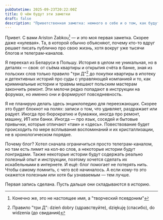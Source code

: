 ```yaml
---
pubDatetime: 2025-09-23T20:22:00Z
title: О чём будут эти заметки
draft: false
description: "Приветственная заметка: немного о себе и о том, как будут устроены будущие записи."
---
```


Привет. С вами Ariston Żabkou[^1] — и это моя первая заметка.
Скорее даже «нулевая». Та, в которой обычно объясняют, почему кто-то вдруг решает писать публично про свою жизнь, хотя вокруг уже тысячи блогов и телеграм-каналов.

Я переехал из Беларуси в Польшу. История в целом не уникальная, но в деталях — своя: от съёма квартиры и открытия счёта в банке, зная из польских слов только правило "три Д"[^2] до покупки квартиры в ипотеку и детективных историй про суды с управляющей компанией и то, как криминальные истории и травмы мешают польским мастерам закончить ремонт. Эти мелочи редко попадают в инструкции на форумах, но именно они и формируют повседневность.

Я не планирую делать здесь энциклопедию для переезжающих. Скорее это будет блокнот на полях: записи о том, что удивляет, раздражает или радует. Иногда про бюрократию и бумажки, иногда про ремонт, машину, ИП или банки. Иногда — про язык, соседей и бытовые привычки, которые отличают «там» и «здесь». Повествование будет происходить по мере всплывания воспоминаний и их кристаллизации, не в хронологическом порядке.

Почему блог? Хотел сначала ограничиться просто телеграм-каналом, но там есть лимит на кол-во слов, а некоторые истории будут лонгридами. Также некоторые истории будут содержать реально полезный опыт и инструкции, поэтому хочется сделать их искабельными в интернете. И ещё: блог помогает не потерять нить. Чтобы самому помнить, с чего всё начиналось. А если кому-то это окажется полезным или хотя бы узнаваемым — тем лучше.

Первая запись сделана. Пусть дальше они складываются в историю.

[^1]: Конечно же, это не настоящее имя, а "творческий псевдоним"
[^2]: Правило "три Д": dzień dobry (здравствуйте), dziękuję (спасибо), do widzenia (до свидания)
